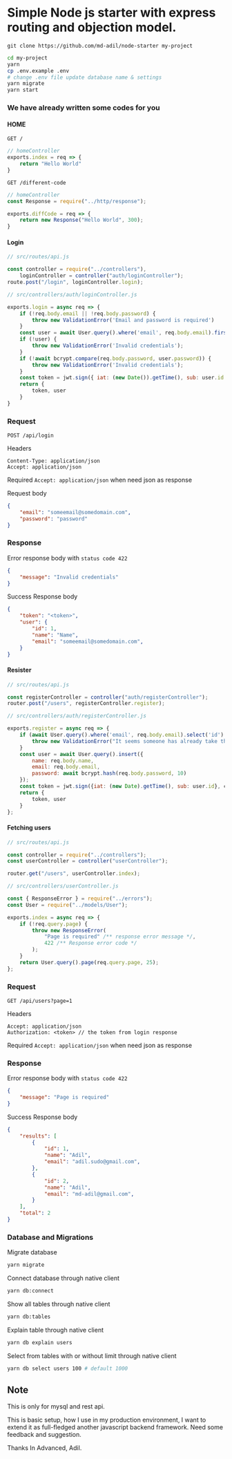 # Simple Node js starter with express routing and objection model.

    git clone https://github.com/md-adil/node-starter my-project

```bash
cd my-project
yarn
cp .env.example .env
# change .env file update database name & settings
yarn migrate
yarn start
```

### We have already written some codes for you

#### HOME
    GET /
```js
// homeController
exports.index = req => {
    return "Hello World"
}
```
    GET /different-code
```js
// homeController
const Response = require("../http/response");

exports.diffCode = req => {
    return new Response("Hello World", 300);
}
```

#### Login
```js
// src/routes/api.js

const controller = require("../controllers"),
    loginController = controller("auth/loginController");
route.post("/login", loginController.login);
```
```js
// src/controllers/auth/loginController.js

exports.login = async req => {
    if (!req.body.email || !req.body.password) {
        throw new ValidationError('Email and password is required')
    }
    const user = await User.query().where('email', req.body.email).first();
    if (!user) {
        throw new ValidationError('Invalid credentials');
    }
    if (!await bcrypt.compare(req.body.password, user.password)) {
        throw new ValidationError('Invalid credentials');
    }
    const token = jwt.sign({ iat: (new Date()).getTime(), sub: user.id }, config.key);
    return {
        token, user
    }
}


```
### Request
    POST /api/login
Headers

    Content-Type: application/json
    Accept: application/json

Required  `Accept: application/json`  when need json as response

Request body
```json
{
    "email": "someemail@somedomain.com",
    "password": "password"
}
```
### Response
Error response body with `status code 422`
```json
{
    "message": "Invalid credentials"
}
```
Success Response body
```json
{
    "token": "<token>",
    "user": {
        "id": 1,
        "name": "Name",
        "email": "someemail@somedomain.com",
    }
}
```

#### Resister
```js
// src/routes/api.js

const registerController = controller("auth/registerController");
router.post("/users", registerController.register);
```

```js
// src/controllers/auth/registerController.js

exports.register = async req => {
    if (await User.query().where('email', req.body.email).select('id').first()) {
        throw new ValidationError("It seems someone has already take this email address.");
    }
    const user = await User.query().insert({
        name: req.body.name,
        email: req.body.email,
        password: await bcrypt.hash(req.body.password, 10)
    });
    const token = jwt.sign({iat: (new Date).getTime(), sub: user.id}, config.key);
    return {
        token, user
    }
};
```
#### Fetching users
```js
// src/routes/api.js

const controller = require("../controllers");
const userController = controller("userController");

router.get("/users", userController.index);
```

```js
// src/controllers/userController.js

const { ResponseError } = require("../errors");
const User = require("../models/User");

exports.index = async req => {
    if (!req.query.page) {
        throw new ResponseError(
            "Page is required" /** response error message */,
            422 /** Response error code */
        );
    }
    return User.query().page(req.query.page, 25);
};
```


### Request
    GET /api/users?page=1

Headers

    Accept: application/json
    Authorization: <token> // the token from login response

Required  `Accept: application/json`  when need json as response


### Response
Error response body with `status code 422`
```json
{
    "message": "Page is required"
}
```
Success Response body
```json
{
    "results": [
        {
            "id": 1,
            "name": "Adil",
            "email": "adil.sudo@gmail.com",
        },
        {
            "id": 2,
            "name": "Adil",
            "email": "md-adil@gmail.com",
        }
    ],
    "total": 2
}
```

### Database and Migrations

Migrate database

```bash
yarn migrate
```

Connect database through native client

```bash
yarn db:connect
```

Show all tables through native client

```bash
yarn db:tables
```

Explain table through native client

```bash
yarn db explain users
```

Select from tables with or without limit through native client

```bash
yarn db select users 100 # default 1000
```

## Note
This is only for mysql and rest api.

This is basic setup, how I use in my production environment, I want to extend it as full-fledged another javascript backend framework.
Need some feedback and suggestion.

Thanks In Advanced,
Adil.